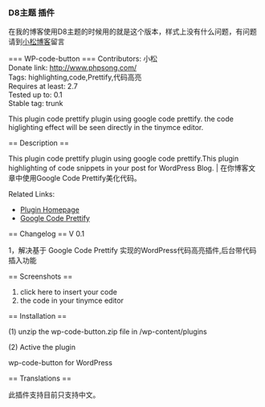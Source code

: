 
### D8主题 插件
在我的博客使用D8主题的时候用的就是这个版本，样式上没有什么问题，有问题请到<a href="https://www.phpsong.com/1645.html">小松博客</a>留言

=== WP-code-button ===
Contributors: 小松<br/>
Donate link: http://www.phpsong.com/<br/>
Tags: highlighting,code,Prettify,代码高亮<br/>
Requires at least: 2.7<br/>
Tested up to: 0.1<br/>
Stable tag: trunk<br/>

This plugin code prettify plugin using google code prettify. the code higlighting effect will be seen directly in the tinymce editor.

== Description ==

This plugin code prettify plugin using google code prettify.This plugin highlighting of code snippets in your post for WordPress Blog. | 在你博客文章中使用Google Code Prettify美化代码。


Related Links:
* <a href="http://www.phpsong.com">Plugin Homepage</a>
* <a href="http://code.google.com/p/google-code-prettify/">Google Code Prettify</a>

== Changelog ==
V 0.1

1，解决基于 Google Code Prettify 实现的WordPress代码高亮插件,后台带代码插入功能


== Screenshots ==

1. click here to insert your code
2. the code in your tinymce editor


== Installation ==

(1) unzip the wp-code-button.zip file in /wp-content/plugins

(2) Active the plugin 

wp-code-button for WordPress


== Translations ==

此插件支持目前只支持中文。



